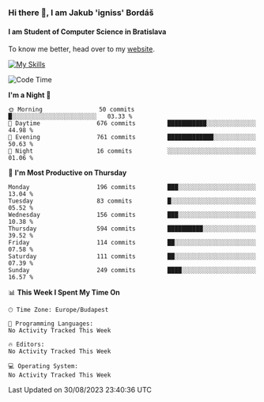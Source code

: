 ### Hi there 👋, I am Jakub 'igniss' Bordáš

#### I am Student of Computer Science in Bratislava
To know me better, head over to my [website](https://bordas.sk).

[![My Skills](https://skillicons.dev/icons?i=js,html,css,figma,svelte,java,kotlin,python,postgresql,typescript,nest,nodejs)](https://bordas.sk)


<!--START_SECTION:waka-->
![Code Time](http://img.shields.io/badge/Code%20Time-1%2C199%20hrs%2013%20mins-blue)

**I'm a Night 🦉** 

```text
🌞 Morning                50 commits          █░░░░░░░░░░░░░░░░░░░░░░░░   03.33 % 
🌆 Daytime                676 commits         ███████████░░░░░░░░░░░░░░   44.98 % 
🌃 Evening                761 commits         █████████████░░░░░░░░░░░░   50.63 % 
🌙 Night                  16 commits          ░░░░░░░░░░░░░░░░░░░░░░░░░   01.06 % 
```
📅 **I'm Most Productive on Thursday** 

```text
Monday                   196 commits         ███░░░░░░░░░░░░░░░░░░░░░░   13.04 % 
Tuesday                  83 commits          █░░░░░░░░░░░░░░░░░░░░░░░░   05.52 % 
Wednesday                156 commits         ███░░░░░░░░░░░░░░░░░░░░░░   10.38 % 
Thursday                 594 commits         ██████████░░░░░░░░░░░░░░░   39.52 % 
Friday                   114 commits         ██░░░░░░░░░░░░░░░░░░░░░░░   07.58 % 
Saturday                 111 commits         ██░░░░░░░░░░░░░░░░░░░░░░░   07.39 % 
Sunday                   249 commits         ████░░░░░░░░░░░░░░░░░░░░░   16.57 % 
```


📊 **This Week I Spent My Time On** 

```text
🕑︎ Time Zone: Europe/Budapest

💬 Programming Languages: 
No Activity Tracked This Week

🔥 Editors: 
No Activity Tracked This Week

💻 Operating System: 
No Activity Tracked This Week
```


 Last Updated on 30/08/2023 23:40:36 UTC
<!--END_SECTION:waka-->
